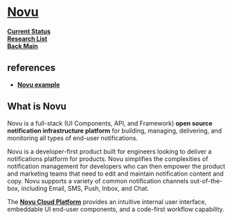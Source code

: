 # **[Novu](https://novu.co/)**

**[Current Status](../../../../development/status/weekly/current_status.md)**\
**[Research List](../../../../research/research_list.md)**\
**[Back Main](../../../../README.md)**

## references

- **[Novu example](https://dev.to/novu/how-to-add-in-app-notifications-to-any-web-app-1b4n)**

## What is Novu

Novu is a full-stack (UI Components, API, and Framework) **open source notification infrastructure platform** for building, managing, delivering, and monitoring all types of end-user notifications.

Novu is a developer-first product built for engineers looking to deliver a notifications platform for products. Novu simplifies the complexities of notification management for developers who can then empower the product and marketing teams that need to edit and maintain notification content and copy. Novu supports a variety of common notification channels out-of-the-box, including Email, SMS, Push, Inbox, and Chat.

The **[Novu Cloud Platform](https://dashboard.novu.co/)** provides an intuitive internal user interface, embeddable UI end-user components, and a code-first workflow capability.

